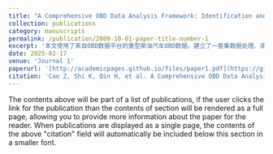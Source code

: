 ```yaml
---
title: "A Comprehensive OBD Data Analysis Framework: Identification and Factor Analysis of High-Emission Heavy-Duty Vehicles"
collection: publications
category: manuscripts
permalink: /publication/2009-10-01-paper-title-number-1
excerpt: '本文使用了来自OBD数据平台的重型柴油汽车OBD数据。建立了一套集数据处理、高排车筛选、主要排放原因分析（分箱方法和机器学习方法）的数据分析框架。'
date: 2025-02-17
venue: 'Journal 1'
paperurl: '[http://academicpages.github.io/files/paper1.pdf](https://github.com/Starbutterflies/zeping.github.io/blob/master/files/A%20comprehensive%20OBD%20data%20analysis%20framework%20Identification%20and%20factor%20.pdf)'
citation: 'Cao Z, Shi K, Qin H, et al. A Comprehensive OBD Data Analysis Framework: Identification and Factor Analysis of High-Emission Heavy-Duty Vehicles[J]. Environmental Pollution, 2025: 125751.'
---
```

The contents above will be part of a list of publications, if the user clicks the link for the publication than the contents of section will be rendered as a full page, allowing you to provide more information about the paper for the reader. When publications are displayed as a single page, the contents of the above "citation" field will automatically be included below this section in a smaller font.
